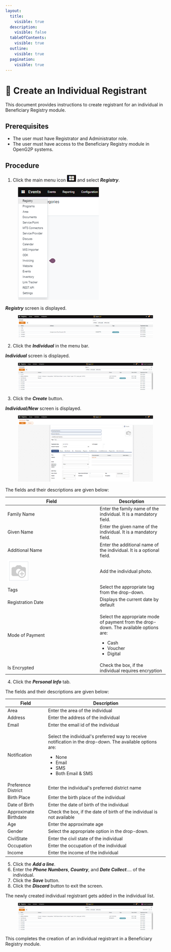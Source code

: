 ```yaml
---
layout:
  title:
    visible: true
  description:
    visible: false
  tableOfContents:
    visible: true
  outline:
    visible: true
  pagination:
    visible: true
---
```


# 📔 Create an Individual Registrant

This document provides instructions to create registrant for an individual in Beneficiary Registry module.&#x20;

## Prerequisites

* The user must have Registrator and Administrator role.
* The user must have access to the Beneficiary Registry module in OpenG2P systems.

## Procedure

1. Click the main menu icon ![](../../../../.gitbook/assets/main-menu.png) and select _**Registry**_.

<figure><img src="../../../../.gitbook/assets/main-menu-registry.png" alt=""><figcaption></figcaption></figure>

_**Registry**_ screen is displayed.

<figure><img src="../../../../.gitbook/assets/registry.png" alt=""><figcaption></figcaption></figure>

2. Click the _**Individual**_ in the menu bar.

_**Individual**_ screen is displayed.

<figure><img src="../../../../.gitbook/assets/individual-screen.png" alt=""><figcaption></figcaption></figure>

3. Click the _**Create**_ button.

_**Individual/New**_ screen is displayed.

<figure><img src="../../../../.gitbook/assets/individual-new-screen-registry.png" alt=""><figcaption></figcaption></figure>

The fields and their descriptions are given below:

<table><thead><tr><th width="276">Field</th><th>Description</th></tr></thead><tbody><tr><td>Family Name</td><td>Enter the family name of the individual. It is a mandatory field.</td></tr><tr><td>Given Name</td><td>Enter the given name of the individual. It is a mandatory field.</td></tr><tr><td>Additional Name</td><td>Enter the additional name of the individual. It is a optional field.</td></tr><tr><td><img src="../../../../.gitbook/assets/camera-icon.png" alt="" data-size="original"></td><td>Add the individual photo.</td></tr><tr><td>Tags</td><td>Select the appropriate tag from the drop-down.</td></tr><tr><td>Registration Date</td><td>Displays the current date by default</td></tr><tr><td>Mode of Payment</td><td><p>Select the appropriate mode of payment from the drop-down. The available options are: </p><ul><li>Cash</li><li>Voucher</li><li>Digital</li></ul></td></tr><tr><td>Is Encrypted</td><td>Check the box, if the individual requires encryption</td></tr></tbody></table>



4. Click the _**Personal Info**_ tab.

The fields and their descriptions are given below:

| Field                 | Description                                                                                                                                                                                      |
| --------------------- | ------------------------------------------------------------------------------------------------------------------------------------------------------------------------------------------------ |
| Area                  | Enter the area of the individual                                                                                                                                                                 |
| Address               | Enter the address of the individual                                                                                                                                                              |
| Email                 | Enter the email id of the individual                                                                                                                                                             |
| Notification          | <p>Select the individual's preferred way to receive notification in the drop-down. The available options are: </p><ul><li>None</li><li>Email</li><li>SMS</li><li>Both Email &#x26; SMS</li></ul> |
| Preference District   | Enter the individual's preferred district name                                                                                                                                                   |
| Birth Place           | Enter the birth place of the individual                                                                                                                                                          |
| Date of Birth         | Enter the date of birth of the individual                                                                                                                                                        |
| Approximate Birthdate | Check the box, if the date of birth of the individual is not available                                                                                                                           |
| Age                   | Enter the approximate age                                                                                                                                                                        |
| Gender                | Select the appropriate option in the drop-down.                                                                                                                                                  |
| CivilState            | Enter the civil state of the individual                                                                                                                                                          |
| Occupation            | Enter the occupation of the individual                                                                                                                                                           |
| Income                | Enter the income of the individual                                                                                                                                                               |

5. Click the _**Add a line**_.
6. Enter the _**Phone Numbers**_, _**Country**_, and _**Date Collect**_.... of the individual.
7. Click the _**Save**_ button.
8. Click the _**Discard**_ button to exit the screen.&#x20;

The newly created individual registrant gets added in the individual list.

<figure><img src="../../../../.gitbook/assets/individual-screen.png" alt=""><figcaption></figcaption></figure>

This completes the creation of an individual registrant in a Beneficiary Registry module.
